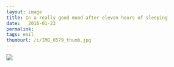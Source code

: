 ```yaml
---
layout: image
title: In a really good mood after eleven hours of sleeping
date:   2016-01-23
permalink: 
tags: emil
thumburl: /i/IMG_0579_thumb.jpg
---
```


![]({{site.url}}/i/IMG_0579_thumb.jpg)

